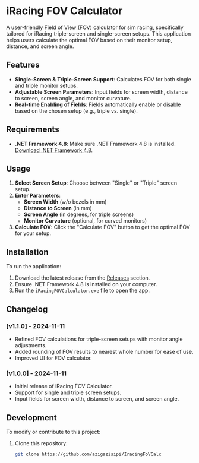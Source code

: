 # iRacing FOV Calculator

A user-friendly Field of View (FOV) calculator for sim racing, specifically tailored for iRacing triple-screen and single-screen setups. This application helps users calculate the optimal FOV based on their monitor setup, distance, and screen angle.

## Features

- **Single-Screen & Triple-Screen Support**: Calculates FOV for both single and triple monitor setups.
- **Adjustable Screen Parameters**: Input fields for screen width, distance to screen, screen angle, and monitor curvature.
- **Real-time Enabling of Fields**: Fields automatically enable or disable based on the chosen setup (e.g., triple vs. single).


## Requirements

- **.NET Framework 4.8**: Make sure .NET Framework 4.8 is installed. [Download .NET Framework 4.8](https://dotnet.microsoft.com/download/dotnet-framework/thank-you/net48-web-installer).

## Usage

1. **Select Screen Setup**: Choose between "Single" or "Triple" screen setup.
2. **Enter Parameters**:
   - **Screen Width** (w/o bezels in mm)
   - **Distance to Screen** (in mm)
   - **Screen Angle** (in degrees, for triple screens)
   - **Monitor Curvature** (optional, for curved monitors)
3. **Calculate FOV**: Click the "Calculate FOV" button to get the optimal FOV for your setup.

## Installation

To run the application:
1. Download the latest release from the [Releases](https://github.com/azigazisipi/IracingFoVCalc/releases/tag/1.0.0) section.
2. Ensure .NET Framework 4.8 is installed on your computer.
3. Run the `iRacingFOVCalculator.exe` file to open the app.

## Changelog

### [v1.1.0] - 2024-11-11
- Refined FOV calculations for triple-screen setups with monitor angle adjustments.
- Added rounding of FOV results to nearest whole number for ease of use.
- Improved UI for FOV calculator.

### [v1.0.0] - 2024-11-11
- Initial release of iRacing FOV Calculator.
- Support for single and triple screen setups.
- Input fields for screen width, distance to screen, and screen angle.

## Development

To modify or contribute to this project:
1. Clone this repository:
   ```bash
   git clone https://github.com/azigazisipi/IracingFoVCalc
